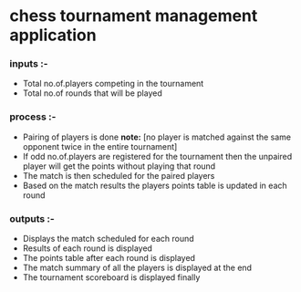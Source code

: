 # chess tournament management application
### inputs :-
* Total no.of.players competing in the tournament
* Total no.of rounds that will be played

### process :-
* Pairing of players is done **note:** [no player is matched against the same opponent twice in the entire tournament]
* If odd no.of.players are registered for the tournament then the unpaired player will get the points without playing that round
* The match is then scheduled for the paired players
* Based on the match results the players points table is updated in each round

### outputs :-
* Displays the match scheduled for each round
* Results of each round is displayed
* The points table after each round is displayed
* The match summary of all the players is displayed at the end
* The tournament scoreboard is displayed finally
